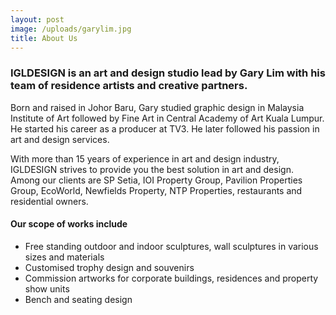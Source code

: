 ```yaml
---
layout: post
image: /uploads/garylim.jpg
title: About Us
---
```

### IGLDESIGN is an art and design studio lead by Gary Lim with his team of residence artists and creative partners.

Born and raised in Johor Baru, Gary studied graphic design in Malaysia Institute of Art followed by Fine Art in Central Academy of Art Kuala Lumpur. He started his career as a producer at TV3. He later followed his passion in art and design services.

With more than 15 years of experience in art and design industry, IGLDESIGN strives to provide you the best solution in art and design. Among our clients are SP Setia, IOI Property Group, Pavilion Properties Group, EcoWorld, Newfields Property, NTP Properties, restaurants and residential owners.

#### Our scope of works include

* Free standing outdoor and indoor sculptures, wall sculptures in various sizes and materials
* Customised trophy design and souvenirs
* Commission artworks for corporate buildings, residences and property show units
* Bench and seating design
